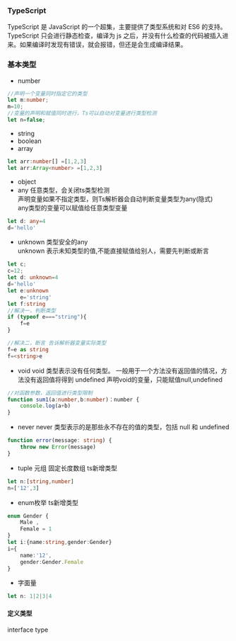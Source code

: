 ### TypeScript
TypeScript 是 JavaScript 的一个超集，主要提供了类型系统和对 ES6 的支持。<br>
TypeScript 只会进行静态检查，编译为 js 之后，并没有什么检查的代码被插入进来。如果编译时发现有错误，就会报错，但还是会生成编译结果。


### 基本类型
- number
```ts
//声明一个变量同时指定它的类型
let m:number;
m=10;
//变量的声明和赋值同时进行，Ts可以自动对变量进行类型检测
let n=false;
```
- string
- boolean
- array
```ts
let arr:number[] =[1,2,3]
let arr:Array<number> =[1,2,3]
```
- object
- any
任意类型，会关闭ts类型检测    <br>
声明变量如果不指定类型，则Ts解析器会自动判断变量类型为any(隐式)    <br>
any类型的变量可以赋值给任意类型变量    <br>
```ts
let d: any=4
d='hello'
```
- unknown
类型安全的any    <br>
unknown 表示未知类型的值,不能直接赋值给别人，需要先判断或断言
```ts
let c;
c=12;
let d: unknown=4
d='hello'
let e:unknown
    e='string'
let f:string
//解决一，判断类型
if (typeof e==="string"){
    f=e
}

//解决二，断言 告诉解析器变量实际类型
f=e as string
f=<string>e
```
- void 
void 类型表示没有任何类型。 一般用于一个方法没有返回值的情况，方法没有返回值将得到 undefined
声明void的变量，只能赋值null,undefined
```ts
//对函数参数，返回值进行类型限制
function sum1(a:number,b:number)：number {
    console.log(a+b)
}
```
- never
never 类型表示的是那些永不存在的值的类型，包括 null 和 undefined
```ts
function error(message: string) {
    throw new Error(message)
}
```
- tuple 元组 固定长度数组 ts新增类型
```ts
let n:[string,number]
n=['12',3]
```
- enum枚举 ts新增类型
```ts
enum Gender {
    Male ,
    Female = 1
}
let i:{name:string,gender:Gender}
i={
    name:'12',
    gender:Gender.Female
}
```
- 字面量
```ts
let n: 1|2|3|4
```
#### 定义类型
interface type
